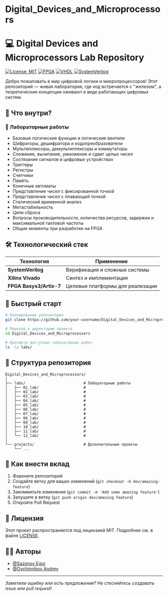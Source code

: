 # Digital_Devices_and_Microprocessors
# 💻 Digital Devices and Microprocessors Lab Repository

[![License: MIT](https://img.shields.io/badge/License-MIT-blue.svg)](https://opensource.org/licenses/MIT)
[![FPGA](https://img.shields.io/badge/FPGA-Xilinx-ff69b4.svg)](https://www.xilinx.com/)
[![VHDL](https://img.shields.io/badge/VHDL-IEEE-orange.svg)](https://ieeexplore.ieee.org/)
[![SystemVerilog](https://img.shields.io/badge/SystemVerilog-UVM-green.svg)](https://www.systemverilog.io/)

Добро пожаловать в мир цифровой логики и микропроцессоров! Этот репозиторий — живая лаборатория, где код встречается с "железом", а теоретические концепции оживают в виде работающих цифровых систем.

## 🧪 Что внутри?

### 🔌 Лабораторные работы
 - Базовые логические функции и логические вентили
 - Шифраторы, дешифратора и кодопреобразователи
 - Мультиплексоры, демультиплексоры и коммутаторы
 - Сложение, вычитание, умножение и сдвиг целых чисел
 - Состязания сигналов в цифровых устройствах
 - Триггеры 
 - Регистры
 - Счетчики
 - Память
 - Конечные автоматы
 - Представление чисел с фиксированной точкой
 - Представление чисел с плавающей точкой
 - Статический временной анализ
 - Метастабильность 
 - Цепи сброса
 - Вопросы производительности, количества ресурсов, задержки и максимальной тактовой частоты
 - Общие моменты при разработке на FPGA

## 🛠 Технологический стек

| Технология | Применение |
|------------|------------|
| **SystemVerilog** | Верификация и сложные системы |
| **Xilinx Vivado** | Синтез и имплементация |
| **FPGA Basys3/Artix-7** | Целевые платформы для реализации |

## 🚀 Быстрый старт

```bash
# Клонирование репозитория
git clone https://github.com/your-username/Digital_Devices_and_Microprocessors.git

# Переход в директорию проекта
cd Digital_Devices_and_Microprocessors

# Просмотр доступных лабораторных работ
ls -la labs/
```

## 📁 Структура репозитория

```
Digital_Devices_and_Microprocessors/
│
├── labs/                          # Лабораторные работы
│   ├── 01_lab/                    #
│   ├── 02_lab/                    #
│   ├── 03_lab/                    #
│   ├── 04_lab/                    #
│   ├── 05_lab/                    #
│   ├── 06_lab/                    #
│   ├── 07_lab/                    #
│   ├── 08_lab/                    #
│   ├── 09_lab/                    #
│   ├── 10_lab/                    #
│   ├── 11_lab/                    #
│   └── 12_lab/                    #
|
└── projects/                      # Дополнительные проекты
    └── ...
```

## 🤝 Как внести вклад

1. Форкните репозиторий
2. Создайте ветку для ваших изменений (`git checkout -b dev/amazing-feature`)
3. Закоммитьте изменения (`git commit -m 'Add some amazing feature'`)
4. Запушите в ветку (`git push origin dev/amazing-feature`)
5. Откройте Pull Request

## 📜 Лицензия

Этот проект распространяется под лицензией MIT. Подробнее см. в файле [LICENSE](LICENSE).

## 👨‍🎓 Авторы
- [@Sazonov Egor](https://www.github.com/EgorSazonov0405)
- [@Ovchinnikov Andrey](https://github.com/Stan9iiq)
---

*Заметили ошибку или есть предложения? Не стесняйтесь создавать issue или pull request!*
